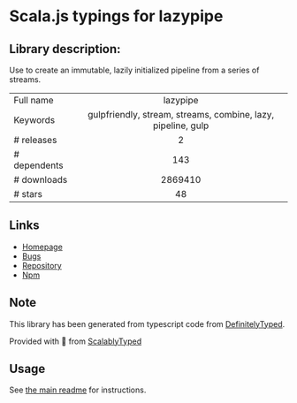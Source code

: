 
# Scala.js typings for lazypipe


## Library description:
Use to create an immutable, lazily initialized pipeline from a series of streams.

|                    |                 |
| ------------------ | :-------------: |
| Full name          | lazypipe |
| Keywords           | gulpfriendly, stream, streams, combine, lazy, pipeline, gulp |
| # releases         | 2 |
| # dependents       | 143 |
| # downloads        | 2869410 |
| # stars            | 48 |

## Links
- [Homepage](https://github.com/OverZealous/lazypipe)
- [Bugs](https://github.com/OverZealous/lazypipe/issues)
- [Repository](https://github.com/OverZealous/lazypipe)
- [Npm](https://www.npmjs.com/package/lazypipe)
    


## Note
This library has been generated from typescript code from [DefinitelyTyped](https://definitelytyped.org).

Provided with :purple_heart: from [ScalablyTyped](https://github.com/oyvindberg/ScalablyTyped)

## Usage
See [the main readme](../../readme.md) for instructions.


